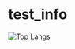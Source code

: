 # test_info

![Top Langs](https://github-readme-stats.vercel.app/api/top-langs/?username=Ragekill3377&theme=tokyonight)
